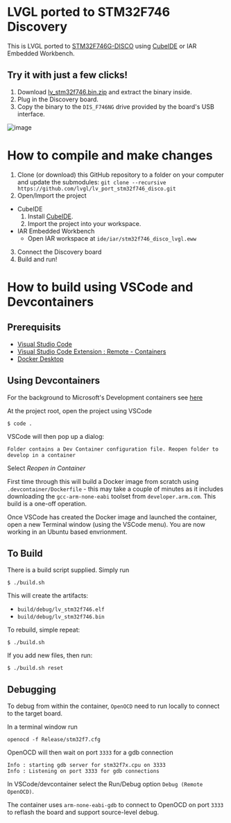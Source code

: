 # LVGL ported to STM32F746 Discovery

This is LVGL ported to [STM32F746G-DISCO](https://www.st.com/en/evaluation-tools/32f746gdiscovery.html) using 
[CubeIDE](https://www.st.com/en/development-tools/stm32cubeide.html) or IAR Embedded Workbench.

## Try it with just a few clicks!

1. Download [lv_stm32f746.bin.zip](https://nightly.link/lvgl/lv_port_stm32f746_disco/workflows/stm32_port/master/lv_stm32f746.bin.zip) and extract the binary inside.
2. Plug in the Discovery board.
3. Copy the binary to the `DIS_F746NG` drive provided by the board's USB interface.

![image](https://user-images.githubusercontent.com/42941056/103720909-71ef5400-4f9a-11eb-8d31-0420c5794b52.png)


# How to compile and make changes
1. Clone (or download) this GitHub repository to a folder on your computer and update the submodules:
`git clone --recursive https://github.com/lvgl/lv_port_stm32f746_disco.git`
2. Open/Import the project
  * CubeIDE
    1. Install [CubeIDE](https://www.st.com/en/development-tools/stm32cubeide.html).
    2. Import the project into your workspace.
  * IAR Embedded Workbench
    * Open IAR workspace at `ide/iar/stm32f746_disco_lvgl.eww`
3. Connect the Discovery board
4. Build and run!

# How to build using VSCode and Devcontainers

## Prerequisits
* [Visual Studio Code](https://code.visualstudio.com/Download)
* [Visual Studio Code Extension : Remote - Containers](https://marketplace.visualstudio.com/items?itemName=ms-vscode-remote.remote-containers) 
* [Docker Desktop](https://docs.docker.com/desktop/)

## Using Devcontainers
For the background to Microsoft's Development containers see [here](https://code.visualstudio.com/docs/remote/containers)

At the project root, open the project using VSCode
```
$ code .
```

VSCode will then pop up a dialog:
```
Folder contains a Dev Container configuration file. Reopen folder to develop in a container
```
Select *Reopen in Container*

First time through this will build a Docker image from scratch using `.devcontainer/Dockerfile` - this may take a couple of minutes as it includes downloading the `gcc-arm-none-eabi` toolset from `developer.arm.com`. This build is a one-off operation.

Once VSCode has created the Docker image and launched the container, open a new Terminal window (using the VSCode menu). You are now working in an Ubuntu based envrionment.

## To Build

There is a build script supplied. Simply run
```
$ ./build.sh
```
This will create the artifacts:

* `build/debug/lv_stm32f746.elf` 
* `build/debug/lv_stm32f746.bin`

To rebuild, simple repeat:
```
$ ./build.sh
```

If you add new files, then run:
```
$ ./build.sh reset
```


## Debugging

To debug from within the container, `OpenOCD` need to run locally to connect to the target board.

In a terminal window run
```
openocd -f Release/stm32f7.cfg
```
OpenOCD will then wait on port `3333` for a gdb connection
```
Info : starting gdb server for stm32f7x.cpu on 3333
Info : Listening on port 3333 for gdb connections
```

In VSCode/devcontainer select the Run/Debug option `Debug (Remote OpenOCD)`. 

The container uses `arm-none-eabi-gdb` to connect to OpenOCD on port `3333` to reflash the board and support source-level debug.